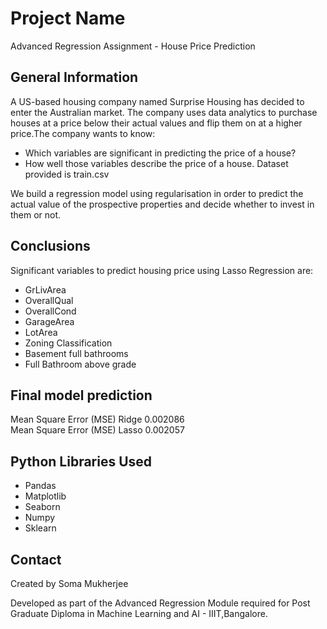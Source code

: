 # Project Name
Advanced Regression Assignment - House Price Prediction


## General Information
A US-based housing company named Surprise Housing has decided to enter the Australian market. The company uses data analytics to purchase houses at a price below their actual values and flip them on at a higher price.The company wants to know:
- Which variables are significant in predicting the price of a house?
- How well those variables describe the price of a house.
Dataset provided is train.csv

We build a regression model using regularisation in order to predict the actual value of the prospective properties and decide whether to invest in them or not.

## Conclusions
 Significant variables to predict housing price using Lasso Regression are:

  - GrLivArea 
  - OverallQual
  - OverallCond
  - GarageArea
  - LotArea
  - Zoning Classification
  - Basement full bathrooms
  - Full Bathroom above grade


## Final model prediction
   
Mean Square Error (MSE) Ridge 0.002086 	
Mean Square Error (MSE) Lasso 0.002057


## Python Libraries Used
- Pandas 
- Matplotlib 
- Seaborn 
- Numpy
- Sklearn  



## Contact
Created by Soma Mukherjee


Developed as part of the Advanced Regression Module required for Post Graduate Diploma in Machine Learning and AI - IIIT,Bangalore.